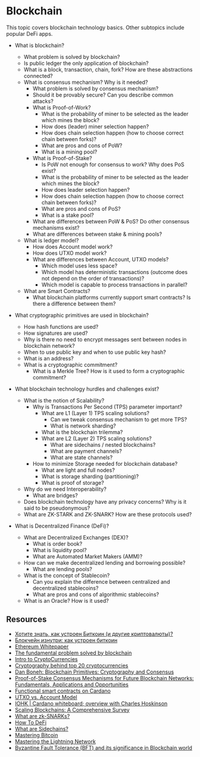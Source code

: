 # Blockchain

This topic covers blockchain technology basics. Other subtopics include popular DeFi apps.

* What is blockchain?
  * What problem is solved by blockchain?
  * Is public ledger the only application of blockchain?
  * What is a block, transaction, chain, fork? How are these abstractions connected?
  * What is consensus mechanism? Why is it needed?
    * What problem is solved by consensus mechanism?
    * Should it be provably secure? Can you describe common attacks?
    * What is Proof-of-Work?
      * What is the probability of miner to be selected as the leader which mines the block?
      * How does (leader) miner selection happen?
      * How does chain selection happen (how to choose correct chain between forks)?
      * What are pros and cons of PoW?
      * What is a mining pool?
    * What is Proof-of-Stake?
      * Is PoW not enough for consensus to work? Why does PoS exist?
      * What is the probability of miner to be selected as the leader which mines the block?
      * How does leader selection happen?
      * How does chain selection happen (how to choose correct chain between forks)?
      * What are pros and cons of PoS?
      * What is a stake pool?
    * What are differences between PoW & PoS? Do other consensus mechanisms exist?
    * What are differences between stake & mining pools?
  * What is ledger model?
    * How does Account model work?
    * How does UTXO model work?
    * What are differences between Account, UTXO models?
      * Which model uses less space?
      * Which model has deterministic transactions (outcome does not depend on the order of transactions)?
      * Which model is capable to process transactions in parallel?
  * What are Smart Contracts?
    * What blockchain platforms currently support smart contracts? Is there a difference between them?

* What cryptographic primitives are used in blockchain?
  * How hash functions are used?
  * How signatures are used?
  * Why is there no need to encrypt messages sent between nodes in blockchain network?
  * When to use public key and when to use public key hash?
  * What is an address?
  * What is a cryptographic commitment?
    * What is a Merkle Tree? How is it used to form a cryptographic commitment?

* What blockchain technology hurdles and challenges exist?
  * What is the notion of Scalability?
    * Why is Transactions Per Second (TPS) parameter important?
      * What are L1 (Layer 1) TPS scaling solutions?
        * Can we tweak consensus mechanism to get more TPS?
        * What is network sharding?
      * What is the blockchain trilemma?
      * What are L2 (Layer 2) TPS scaling solutions?
        * What are sidechains / nested blockchains?
        * What are payment channels?
        * What are state channels?
    * How to minimize Storage needed for blockchain database?
      * What are light and full nodes?
      * What is storage sharding (partitioning)?
      * What is proof of storage?
  * Why do we need Interoperability?
    * What are bridges?
  * Does blockchain technology have any privacy concerns? Why is it said to be pseudonymous?
  * What are ZK-STARK and ZK-SNARK? How are these protocols used?

* What is Decentralized Finance (DeFi)?
  * What are Decentralized Exchanges (DEX)?
    * What is order book?
    * What is liquidity pool?
    * What are Automated Market Makers (AMM)?
  * How can we make decentralized lending and borrowing possible?
    * What are lending pools?
  * What is the concept of Stablecoin?
    * Can you explain the difference between centralized and decentralized stablecoins?
    * What are pros and cons of algorithmic stablecoins?
  * What is an Oracle? How is it used?

## Resources

* [Хотите знать, как устроен Биткоин (и другие криптовалюты)?](https://youtu.be/bBC-nXj3Ng4)
* [Блокчейн изнутри: как устроен биткоин](https://vas3k.ru/blog/blockchain/)
* [Ethereum Whitepaper](https://ethereum.org/en/whitepaper/)
* [The fundamental problem solved by blockchain](http://www.edsko.net/2021/01/09/blockchain/)
* [Intro to CryptoCurrencies](https://youtu.be/EoO76YCSTLo)
* [Cryptography behind top 20 cryptocurrencies](https://www.susanka.eu/coins-crypto/)
* [Dan Boneh: Blockchain Primitives: Cryptography and Consensus](https://youtu.be/V0JdeRzVndI)
* [Proof-of-Stake Consensus Mechanisms for Future Blockchain Networks: Fundamentals, Applications and Opportunities](https://ieeexplore.ieee.org/document/8746079)
* [Functional smart contracts on Cardano](https://youtu.be/MpWeg6Fg0t8)
* [UTXO vs. Account Model](https://academy.horizen.io/technology/expert/utxo-vs-account-model/)
* [IOHK | Cardano whiteboard; overview with Charles Hoskinson](https://youtu.be/Ja9D0kpksxw)
* [Scaling Blockchains: A Comprehensive Survey](https://ieeexplore.ieee.org/document/9133427)
* [What are zk-SNARKs?](https://z.cash/technology/zksnarks/)
* [How To DeFi](https://landing.coingecko.com/how-to-defi/)
* [What are Sidechains?](https://hackernoon.com/what-are-sidechains-1c45ea2daf3?utm_source=pocket_mylist)
* [Mastering Bitcoin](https://github.com/bitcoinbook/bitcoinbook)
* [Mastering the Lightning Network](https://github.com/lnbook/lnbook)
* [Byzantine Fault Tolerance (BFT) and its significance in Blockchain world](https://www.hcltech.com/blogs/byzantine-fault-tolerance-bft-and-its-significance-blockchain-world)
